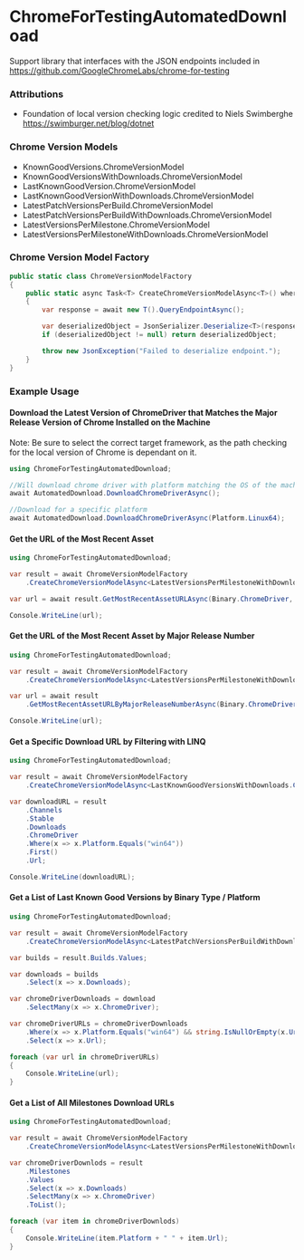 # ChromeForTestingAutomatedDownload

Support library that interfaces with the JSON endpoints included in https://github.com/GoogleChromeLabs/chrome-for-testing

### Attributions

* Foundation of local version checking logic credited to Niels Swimberghe https://swimburger.net/blog/dotnet

### Chrome Version Models

* KnownGoodVersions.ChromeVersionModel
* KnownGoodVersionsWithDownloads.ChromeVersionModel
* LastKnownGoodVersion.ChromeVersionModel
* LastKnownGoodVersionWithDownloads.ChromeVersionModel
* LatestPatchVersionsPerBuild.ChromeVersionModel
* LatestPatchVersionsPerBuildWithDownloads.ChromeVersionModel
* LatestVersionsPerMilestone.ChromeVersionModel
* LatestVersionsPerMilestoneWithDownloads.ChromeVersionModel

### Chrome Version Model Factory

```csharp
public static class ChromeVersionModelFactory
{
    public static async Task<T> CreateChromeVersionModelAsync<T>() where T : IChromeVersionModel, new()
    {
        var response = await new T().QueryEndpointAsync();

        var deserializedObject = JsonSerializer.Deserialize<T>(response);
        if (deserializedObject != null) return deserializedObject;

        throw new JsonException("Failed to deserialize endpoint.");
    }
}
```

### Example Usage

#### Download the Latest Version of ChromeDriver that Matches the Major Release Version of Chrome Installed on the Machine
Note: Be sure to select the correct target framework, as the path checking for the local version of Chrome is dependant on it.
```csharp
using ChromeForTestingAutomatedDownload;

//Will download chrome driver with platform matching the OS of the machine the .exe is running on
await AutomatedDownload.DownloadChromeDriverAsync();

//Download for a specific platform
await AutomatedDownload.DownloadChromeDriverAsync(Platform.Linux64);
```

#### Get the URL of the Most Recent Asset
```csharp
using ChromeForTestingAutomatedDownload;

var result = await ChromeVersionModelFactory
    .CreateChromeVersionModelAsync<LatestVersionsPerMilestoneWithDownload.ChromeVersionModel>();

var url = await result.GetMostRecentAssetURLAsync(Binary.ChromeDriver, Platform.MacX64);

Console.WriteLine(url);
```

#### Get the URL of the Most Recent Asset by Major Release Number
```csharp
using ChromeForTestingAutomatedDownload;

var result = await ChromeVersionModelFactory
    .CreateChromeVersionModelAsync<LatestVersionsPerMilestoneWithDownload.ChromeVersionModel>();

var url = await result
    .GetMostRecentAssetURLByMajorReleaseNumberAsync(Binary.ChromeDriver, Platform.Win64, 118);

Console.WriteLine(url);
```

#### Get a Specific Download URL by Filtering with LINQ
```csharp
using ChromeForTestingAutomatedDownload;

var result = await ChromeVersionModelFactory
    .CreateChromeVersionModelAsync<LastKnownGoodVersionsWithDownloads.ChromeVersionModel>();

var downloadURL = result
    .Channels
    .Stable
    .Downloads
    .ChromeDriver
    .Where(x => x.Platform.Equals("win64"))
    .First()
    .Url;

Console.WriteLine(downloadURL);
```

#### Get a List of Last Known Good Versions by Binary Type / Platform
```csharp
using ChromeForTestingAutomatedDownload;

var result = await ChromeVersionModelFactory
    .CreateChromeVersionModelAsync<LatestPatchVersionsPerBuildWithDownloads.ChromeVersionModel>();

var builds = result.Builds.Values;

var downloads = builds
    .Select(x => x.Downloads);

var chromeDriverDownloads = download
    .SelectMany(x => x.ChromeDriver);

var chromeDriverURLs = chromeDriverDownloads
    .Where(x => x.Platform.Equals("win64") && string.IsNullOrEmpty(x.Url) == false)
    .Select(x => x.Url);

foreach (var url in chromeDriverURLs)
{
    Console.WriteLine(url);
}
```

#### Get a List of All Milestones Download URLs
```csharp
using ChromeForTestingAutomatedDownload;

var result = await ChromeVersionModelFactory
    .CreateChromeVersionModelAsync<LatestVersionsPerMilestoneWithDownload.ChromeVersionModel>();

var chromeDriverDownlods = result
    .Milestones
    .Values
    .Select(x => x.Downloads)
    .SelectMany(x => x.ChromeDriver)
    .ToList();

foreach (var item in chromeDriverDownlods)
{
    Console.WriteLine(item.Platform + " " + item.Url);
}
```
